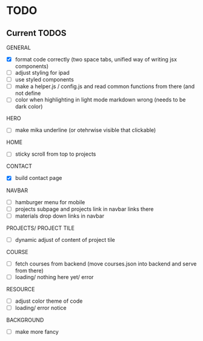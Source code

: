 # TODO

## Current TODOS

GENERAL
- [x] format code correctly (two space tabs, unified way of writing jsx
  components)
- [ ] adjust styling for ipad
- [ ] use styled components
- [ ] make a helper.js / config.js and read common functions from there (and not
  define 
- [ ] color when highlighting in light mode markdown wrong (needs to be dark
  color)

HERO 
- [ ] make mika underline (or otehrwise visible that clickable)

HOME 
- [ ] sticky scroll from top to projects

CONTACT
- [x] build contact page

NAVBAR
- [ ] hamburger menu for mobile
- [ ] projects subpage and projects link in navbar links there  
- [ ] materials drop down links in navbar

PROJECTS/ PROJECT TILE
- [ ] dynamic adjust of content of project tile

COURSE 
- [ ] fetch courses from backend (move courses.json into backend and serve from
  there)
- [ ] loading/ nothing here yet/ error

RESOURCE
- [ ] adjust color theme of code 
- [ ] loading/ error notice

BACKGROUND
- [ ] make more fancy 
